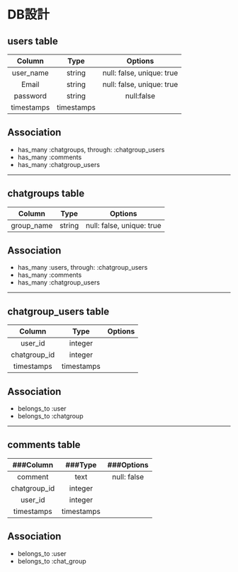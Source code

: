 # DB設計

## users table  

  |Column       |Type      |Options                   |
  |:-----------:|:--------:|:------------------------:|
  |user_name    |string    |null: false, unique: true |
  |Email        |string    |null: false, unique: true |
  |password     |string    |null:false                |
  |timestamps   |timestamps|                          |

## Association  

  - has_many :chatgroups, through: :chatgroup_users
  - has_many :comments
  - has_many :chatgroup_users

*****



## chatgroups table  

  |Column       |Type     |  Options                 |
  |:-----------:|:-------:|:------------------------:|
  |group_name   |string   | null: false, unique: true|

## Association  

  - has_many :users, through: :chatgroup_users
  - has_many :comments
  - has_many :chatgroup_users

*****



## chatgroup_users table  

  |Column       |Type      |Options                   |
  |:-----------:|:--------:|:------------------------:|
  |user_id      |integer   |                          |
  |chatgroup_id |integer   |                          |
  |timestamps   |timestamps|                          |

## Association  

  - belongs_to :user
  - belongs_to :chatgroup

*****



## comments table  

  |###Column    |###Type   |  ###Options              |
  |:-----------:|:--------:|:------------------------:|
  |comment      |text      |null: false               |
  |chatgroup_id |integer   |                          |
  |user_id      |integer   |                          |
  |timestamps   |timestamps|                          |

## Association  

  - belongs_to :user
  - belongs_to :chat_group
